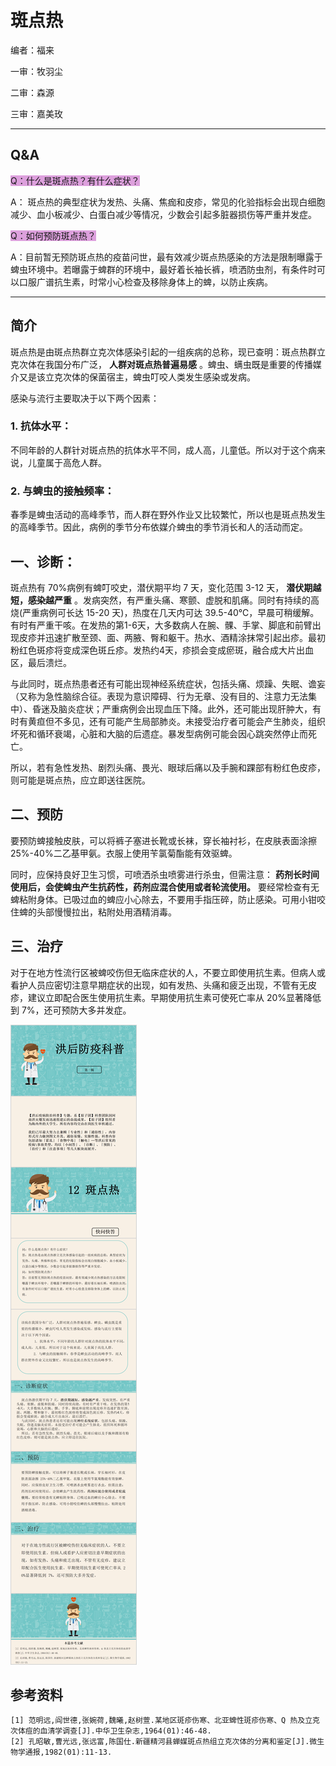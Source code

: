 # 斑点热

编者：福来

一审：牧羽尘

二审：森源

三审：嘉美玫

---

## Q&A

<font style="background: Plum">Q：什么是斑点热？有什么症状？</font>

A： 斑点热的典型症状为发热、头痛、焦痂和皮疹，常见的化验指标会出现白细胞减少、血小板减少、白蛋白减少等情况，少数会引起多脏器损伤等严重并发症。

<font style="background: Plum">Q：如何预防斑点热？</font>

A：目前暂无预防斑点热的疫苗问世，最有效减少斑点热感染的方法是限制曝露于蜱虫环境中。若曝露于蜱群的环境中，最好着长袖长裤，喷洒防虫剂，有条件时可以口服广谱抗生素，时常小心检查及移除身体上的蜱，以防止疾病。

---

## 简介

斑点热是由斑点热群立克次体感染引起的一组疾病的总称，现已查明：斑点热群立克次体在我国分布广泛， **人群对斑点热普遍易感** 。蜱虫、螨虫既是重要的传播媒介又是该立克次体的保菌宿主，蜱虫叮咬人类发生感染或发病。

感染与流行主要取决于以下两个因素：

### 1. 抗体水平：

不同年龄的人群针对斑点热的抗体水平不同，成人高，儿童低。所以对于这个病来说，儿童属于高危人群。

### 2. 与蜱虫的接触频率：

春季是蜱虫活动的高峰季节，而人群在野外作业又比较繁忙，所以也是斑点热发生的高峰季节。因此，病例的季节分布依媒介蜱虫的季节消长和人的活动而定。

## 一、诊断：

斑点热有 70%病例有蜱叮咬史，潜伏期平均 7 天，变化范围 3-12 天， **潜伏期越短，感染越严重** 。发病突然，有严重头痛、寒颤、虚脱和肌痛。同时有持续的高烧(严重病例可长达 15-20 天)，热度在几天内可达 39.5-40℃，早晨可稍缓解。有时有严重干咳。在发热的第1-6天，大多数病人在腕、髁、手掌、脚底和前臂出现皮疹并迅速扩散至颈、面、两腋、臀和躯干。热水、酒精涂抹常引起出疹。最初粉红色斑疹将变成深色斑丘疹。发热约4天，疹损会变成瘀斑，融合成大片出血区，最后溃烂。

与此同时，斑点热患者还有可能出现神经系统症状，包括头痛、烦躁、失眠、谵妄（又称为急性脑综合征。表现为意识障碍、行为无章、没有目的、注意力无法集中）、昏迷及脑炎症状；严重病例会出现血压下降。此外，还可能出现肝肿大，有时有黄疸但不多见，还有可能产生局部肺炎。未接受治疗者可能会产生肺炎，组织坏死和循环衰竭，心脏和大脑的后遗症。暴发型病例可能会因心跳突然停止而死亡。

所以，若有急性发热、剧烈头痛、畏光、眼球后痛以及手腕和踝部有粉红色皮疹，则可能是斑点热，应立即送往医院。

## 二、预防

要预防蜱接触皮肤，可以将裤子塞进长靴或长袜，穿长袖衬衫，在皮肤表面涂擦 25%-40%二乙基甲氨。衣服上使用苄氯菊酯能有效驱蜱。

同时，应保持良好卫生习惯，可喷洒杀虫喷雾进行杀虫，但需注意： **药剂长时间使用后，会使蜱虫产生抗药性，药剂应混合使用或者轮流使用。** 要经常检查有无蜱粘附身体。已吸过血的蜱应小心除去，不要用手指压碎，防止感染。可用小钳咬住蜱的头部慢慢拉出，粘附处用酒精消毒。

## 三、治疗

对于在地方性流行区被蜱咬伤但无临床症状的人，不要立即使用抗生素。但病人或看护人员应密切注意早期症状的出现，如有发热、头痛和疲乏出现，不管有无皮疹，建议立即配合医生使用抗生素。早期使用抗生素可使死亡率从 20%显著降低到 7%，还可预防大多并发症。

![](..\pics\10.jpg)

## 参考资料

 ```
[1] 范明远,阎世德,张婉荷,魏曦,赵树萱.某地区斑疹伤寒、北亚蜱性斑疹伤寒、Q 热及立克次体痘的血清学调查[J].中华卫生杂志,1964(01):46-48.
[2] 孔昭敏,曹光远,张远富,陈国仕.新疆精河县蝉媒斑点热组立克次体的分离和鉴定[J].微生物学通报,1982(01):11-13.
 ```